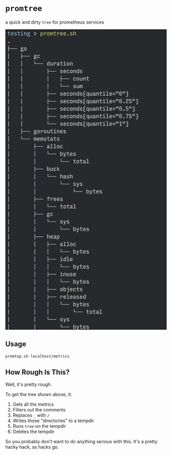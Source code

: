 # `promtree`

a quick and dirty `tree` for prometheus services

![](promtree.png)

## Usage

    promtop.sh localhost/metrics
    
## How Rough Is This?

Well, it's pretty rough.

To get the tree shown above, it:

1. Gets all the metrics
2. Filters out the comments
3. Replaces `_` with `/`
4. Writes those "directories" to a tempdir
5. Runs `tree` on the tempdir
6. Deletes the tempdir

So you probably don't want to do anything serious with this. It's a pretty hacky hack, as hacks go.
